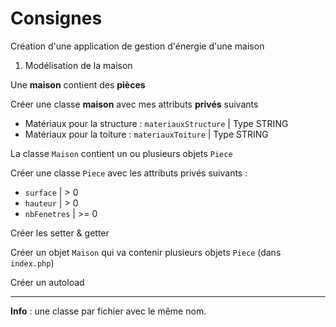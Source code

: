 # Consignes

Création d'une application de gestion d'énergie d'une maison

1. Modélisation de la maison


Une **maison** contient des **pièces**

Créer une classe **maison** avec mes attributs **privés** suivants
- Matériaux pour la structure : `materiauxStructure` | Type STRING
- Matériaux pour la toiture : `materiauxToiture` | Type STRING

La classe `Maison` contient un ou plusieurs objets `Piece`

Créer une classe `Piece` avec les attributs privés suivants :
- `surface` | > 0
- `hauteur` | > 0
- `nbFenetres` | >= 0

Créer les setter & getter 

Créer un objet `Maison` qui va contenir plusieurs objets `Piece` (dans `index.php`)

Créer un autoload

---

**Info** : une classe par fichier avec le même nom.